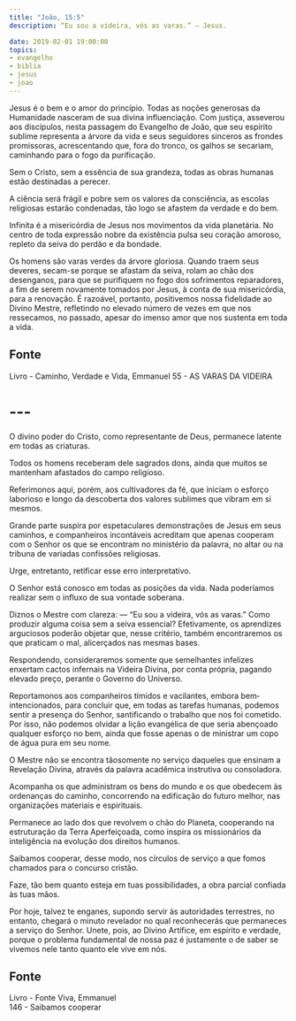 ```yaml
---
title: "João, 15:5"
description: “Eu sou a videira, vós as varas.” — Jesus.

date: 2019-02-01 19:00:00
topics: 
- evangelho
- biblia
- jesus
- joao
---
```


Jesus é o bem e o amor do princípio. Todas as noções generosas da
Humanidade nasceram de sua divina influenciação. Com justiça, asseverou
aos discípulos, nesta passagem do Evangelho de João, que seu espírito
sublime representa a árvore da vida e seus seguidores sinceros as frondes promissoras, acrescentando que, fora do tronco, os galhos se secariam,
caminhando para o fogo da purificação.

Sem o Cristo, sem a essência de sua grandeza, todas as obras humanas
estão destinadas a perecer.

A ciência será frágil e pobre sem os valores da consciência, as escolas
religiosas estarão condenadas, tão logo se afastem da verdade e do bem.

Infinita é a misericórdia de Jesus nos movimentos da vida planetária. No centro
de toda expressão nobre da existência pulsa seu coração amoroso, repleto da
seiva do perdão e da bondade.

Os homens são varas verdes da árvore gloriosa. Quando traem seus
deveres, secam-se porque se afastam da seiva, rolam ao chão dos
desenganos, para que se purifiquem no fogo dos sofrimentos reparadores, a
fim de serem novamente tomados por Jesus, à conta de sua misericórdia, para
a renovação. É razoável, portanto, positivemos nossa fidelidade ao Divino
Mestre, refletindo no elevado número de vezes em que nos ressecamos, no
passado, apesar do imenso amor que nos sustenta em toda a vida.


## Fonte
Livro - Caminho, Verdade e Vida, Emmanuel
55 -  AS VARAS DA VIDEIRA

# ---

O divino poder do Cristo, como representante de Deus, permanece latente
em todas as criaturas.

Todos os homens receberam dele sagrados dons, ainda que muitos se
mantenham afastados do campo religioso.

Referimo­nos aqui, porém, aos cultivadores da fé, que iniciam o esforço
laborioso e longo da descoberta dos valores sublimes que vibram em si mesmos.

Grande parte suspira por espetaculares demonstrações de Jesus em seus
caminhos, e companheiros incontáveis acreditam que apenas cooperam com o
Senhor os que se encontram no ministério da palavra, no altar ou na tribuna de
variadas confissões religiosas.

Urge, entretanto, retificar esse erro interpretativo.

O Senhor está conosco em todas as posições da vida. Nada poderíamos
realizar sem o influxo de sua vontade soberana.

Diz­nos o Mestre com clareza: — “Eu sou a videira, vós as varas.”
Como produzir alguma coisa sem a seiva essencial?
Efetivamente, os aprendizes arguciosos poderão objetar que, nesse critério,
também encontraremos os que praticam o mal, alicerçados nas mesmas bases.

Respondendo, consideraremos somente que semelhantes infelizes enxertam cactos
infernais na Videira Divina, por conta própria, pagando elevado preço, perante o
Governo do Universo.

Reportamo­nos aos companheiros tímidos e vacilantes, embora bem­
intencionados, para concluir que, em todas as tarefas humanas, podemos sentir a
presença do Senhor, santificando o trabalho que nos foi cometido. Por isso, não
podemos olvidar a lição evangélica de que seria abençoado qualquer esforço no
bem, ainda que fosse apenas o de ministrar um copo de água pura em seu nome.

O Mestre não se encontra tão­somente no serviço daqueles que ensinam a
Revelação Divina, através da palavra acadêmica instrutiva ou consoladora.

Acompanha os que administram os bens do mundo e os que obedecem às
ordenanças do caminho, concorrendo na edificação do futuro melhor, nas
organizações materiais e espirituais.

Permanece ao lado dos que revolvem o chão do Planeta, cooperando na
estruturação da Terra Aperfeiçoada, como inspira os missionários da inteligência na
evolução dos direitos humanos.

Saibamos cooperar, desse modo, nos círculos de serviço a que fomos
chamados para o concurso cristão.

Faze, tão bem quanto esteja em tuas possibilidades, a obra parcial confiada
às tuas mãos.

Por hoje, talvez te enganes, supondo servir às autoridades terrestres, no
entanto, chegará o minuto revelador no qual reconhecerás que permaneces a serviço
do Senhor. Une­te, pois, ao Divino Artífice, em espírito e verdade, porque o
problema fundamental de nossa paz é justamente o de saber se vivemos nele tanto
quanto ele vive em nós.

## Fonte
Livro - Fonte Viva, Emmanuel  
146 - Saibamos cooperar

